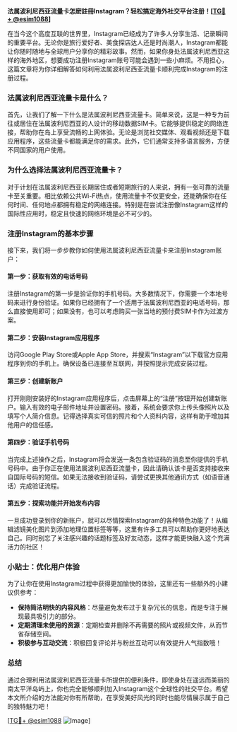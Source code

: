 **法属波利尼西亚流量卡怎麽註冊Instagram？轻松搞定海外社交平台注册！[[TG💪+ @esim1088](https://t.me/s/esim1088)]**

在当今这个高度互联的世界里，Instagram已经成为了许多人分享生活、记录瞬间的重要平台。无论你是旅行爱好者、美食探店达人还是时尚潮人，Instagram都能让你随时随地与全球用户分享你的精彩故事。然而，如果你身处法属波利尼西亚这样的海外地区，想要成功注册Instagram账号可能会遇到一些小麻烦。不用担心，这篇文章将为你详细解答如何利用法属波利尼西亚流量卡顺利完成Instagram的注册过程。

### 法属波利尼西亚流量卡是什么？

首先，让我们了解一下什么是法属波利尼西亚流量卡。简单来说，这是一种专为前往或居住在法属波利尼西亚的人设计的移动数据SIM卡。它能够提供稳定的网络连接，帮助你在岛上享受流畅的上网体验。无论是浏览社交媒体、观看视频还是下载应用程序，这些流量卡都能满足你的需求。此外，它们通常支持多语言服务，方便不同国家的用户使用。

### 为什么选择法属波利尼西亚流量卡？

对于计划在法属波利尼西亚长期居住或者短期旅行的人来说，拥有一张可靠的流量卡至关重要。相比依赖公共Wi-Fi热点，使用流量卡不仅更安全，还能确保你在任何时间、任何地点都拥有稳定的网络连接。特别是在尝试注册像Instagram这样的国际性应用时，稳定且快速的网络环境是必不可少的。

### 注册Instagram的基本步骤

接下来，我们将一步步教你如何使用法属波利尼西亚流量卡来注册Instagram账户：

#### 第一步：获取有效的电话号码

注册Instagram的第一步是验证你的手机号码。大多数情况下，你需要一个本地号码来进行身份验证。如果你已经拥有了一个适用于法属波利尼西亚的电话号码，那么直接使用即可；如果没有，也可以考虑购买一张当地的预付费SIM卡作为过渡方案。

#### 第二步：安装Instagram应用程序

访问Google Play Store或Apple App Store，并搜索“Instagram”以下载官方应用程序到你的手机上。确保设备已连接至互联网，并按照提示完成安装过程。

#### 第三步：创建新账户

打开刚刚安装好的Instagram应用程序后，点击屏幕上的“注册”按钮开始创建新账户。输入有效的电子邮件地址并设置密码。接着，系统会要求你上传头像照片以及填写个人简介信息。记得选择真实可信的照片和个人资料内容，这样有助于增加其他用户的信任感。

#### 第四步：验证手机号码

当完成上述操作之后，Instagram将会发送一条包含验证码的消息至你提供的手机号码中。由于你正在使用法属波利尼西亚流量卡，因此请确认该卡是否支持接收来自国际号码的短信。如果无法接收到验证码，请尝试更换其他通讯方式（如语音通话）完成验证流程。

#### 第五步：探索功能并开始发布内容

一旦成功登录到你的新账户，就可以尽情探索Instagram的各种特色功能了！从编辑滤镜美化图片到添加地理位置标签等等，这里有许多工具可以帮助你更好地表达自己。同时别忘了关注感兴趣的话题标签及好友动态，这样才能更快融入这个充满活力的社区！

### 小贴士：优化用户体验

为了让你在使用Instagram过程中获得更加愉快的体验，这里还有一些额外的小建议供参考：

- **保持简洁明快的内容风格**：尽量避免发布过于复杂冗长的信息，而是专注于展现最具吸引力的部分。
- **定期清理未使用的资源**：定期检查并删除不再需要的照片或视频文件，从而节省存储空间。
- **积极参与互动交流**：积极回复评论并与粉丝互动可以有效提升人气指数哦！

### 总结

通过合理利用法属波利尼西亚流量卡所提供的便利条件，即使身处在遥远而美丽的南太平洋岛屿上，你也完全能够顺利加入Instagram这个全球性的社交平台。希望本文所介绍的方法能对你有所帮助，在享受美好风光的同时也能尽情展示属于自己的独特魅力吧！

[[TG💪+ @esim1088](https://t.me/s/esim1088) ![Image](https://i.postimg.cc/4NQfJmqS/Snipaste-2025-05-13-00-14-12.png)]